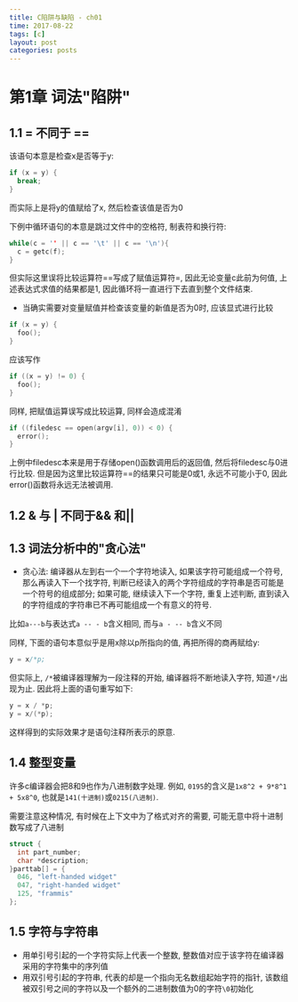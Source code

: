 ```yaml
---
title: C陷阱与缺陷 - ch01
time: 2017-08-22
tags: [c]
layout: post
categories: posts
---
```


# 第1章 词法"陷阱"

## 1.1 = 不同于 ==

该语句本意是检查x是否等于y:

``` c
if (x = y) {
  break;
}
```

而实际上是将y的值赋给了x, 然后检查该值是否为0

下例中循环语句的本意是跳过文件中的空格符, 制表符和换行符:

``` c
while(c = '' || c == '\t' || c == '\n'){
  c = getc(f);
}
```

但实际这里误将比较运算符==写成了赋值运算符=, 因此无论变量c此前为何值, 上述表达式求值的结果都是1, 因此循环将一直进行下去直到整个文件结束.

* 当确实需要对变量赋值并检查该变量的新值是否为0时, 应该显式进行比较

``` c
if (x = y) {
  foo();
}
```

应该写作

``` c
if ((x = y) != 0) {
  foo();
}
```

同样, 把赋值运算误写成比较运算, 同样会造成混淆

``` c
if ((filedesc == open(argv[i], 0)) < 0) {
  error();
}
```

上例中filedesc本来是用于存储open()函数调用后的返回值, 然后将filedesc与0进行比较. 但是因为这里比较运算符==的结果只可能是0或1, 永远不可能小于0, 因此error()函数将永远无法被调用.

## 1.2 & 与 | 不同于&& 和||

## 1.3 词法分析中的"贪心法"

* 贪心法: 编译器从左到右一个一个字符地读入, 如果该字符可能组成一个符号, 那么再读入下一个找字符, 判断已经读入的两个字符组成的字符串是否可能是一个符号的组成部分; 如果可能, 继续读入下一个字符, 重复上述判断, 直到读入的字符组成的字符串已不再可能组成一个有意义的符号.

比如`a---b`与表达式`a -- - b`含义相同, 而与`a - -- b`含义不同

同样, 下面的语句本意似乎是用x除以p所指向的值, 再把所得的商再赋给y:
```c
y = x/*p;
```
但实际上, `/*`被编译器理解为一段注释的开始, 编译器将不断地读入字符, 知道`*/`出现为止. 因此将上面的语句重写如下:

``` c
y = x / *p;
y = x/(*p);
```

这样得到的实际效果才是语句注释所表示的原意.


## 1.4 整型变量

许多c编译器会把8和9也作为八进制数字处理. 例如, `0195`的含义是`1x8^2 + 9*8^1 + 5x8^0`, 也就是`141(十进制)`或`0215(八进制)`.

需要注意这种情况, 有时候在上下文中为了格式对齐的需要, 可能无意中将十进制数写成了八进制

``` c
struct {
  int part_number;
  char *description;
}parttab[] = {
  046, "left-handed widget"
  047, "right-handed widget"
  125, "frammis"
};
```

## 1.5 字符与字符串

* 用单引号引起的一个字符实际上代表一个整数, 整数值对应于该字符在编译器采用的字符集中的序列值
* 用双引号引起的字符串, 代表的却是一个指向无名数组起始字符的指针, 该数组被双引号之间的字符以及一个额外的二进制数值为0的字符`\0`初始化
